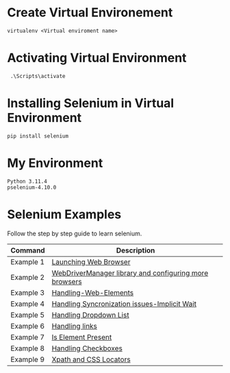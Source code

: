 # Create Virtual Environement

```
virtualenv <Virtual enviroment name>
```

# Activating Virtual Environment

```
 .\Scripts\activate
```

# Installing Selenium in Virtual Environment

```
pip install selenium
```

# My Environment

```commandline
Python 3.11.4
pselenium-4.10.0
```

# Selenium Examples

Follow the step by step guide to learn selenium.

| Command   | Description                                                                          |
|-----------|--------------------------------------------------------------------------------------|           
| Example 1 | [Launching Web Browser](Seleniums-Examples/Example-1)                                |
| Example 2 | [WebDriverManager library and configuring more browsers](Seleniums-Examples/Example-2) |
| Example 3 | [Handling-Web-Elements](Seleniums-Examples/Example-3)
| Example 4 | [Handling Syncronization issues-Implicit Wait](Seleniums-Examples/Example-4)
| Example 5 | [Handling Dropdown List](Seleniums-Examples/Example-5)
| Example 6 | [Handling links](Seleniums-Examples/Example-6)
| Example 7 | [Is Element Present](Seleniums-Examples/Example-7)
| Example 8 | [Handling Checkboxes](Seleniums-Examples/Example-8)
| Example 9 | [Xpath and CSS Locators](Seleniums-Examples/Example-9)
